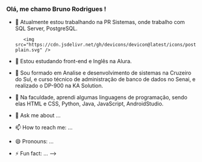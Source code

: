 ### Olá, me chamo Bruno Rodrigues ! 


- :pushpin: Atualmente estou trabalhando na PR Sistemas, onde trabalho com SQL Server, PostgreSQL.
  
         <img src="https://cdn.jsdelivr.net/gh/devicons/devicon@latest/icons/postgresql/postgresql-plain.svg" />
          
  
- :blue_book: Estou estudando front-end e Inglês na Alura.
- 👯 Sou formado em Analise e desenvolvimento de sistemas na Cruzeiro do Sul, e curso técnico de administração de banco de dados no Senai, e realizado o DP-900 na KA Solution.
- 🤔 Na faculdade, aprendi algumas linguagens de programação, sendo elas HTML e CSS, Python, Java, JavaScript, AndroidStudio.
- 💬 Ask me about ...
- 📫 How to reach me: ...
- 😄 Pronouns: ...
- ⚡ Fun fact: ...
-->
